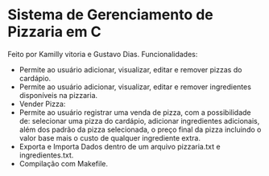 # Sistema de Gerenciamento de Pizzaria em C
Feito por  Kamilly vitoria e Gustavo Dias.
Funcionalidades:
- Permite ao usuário adicionar, visualizar, editar e remover pizzas do cardápio.
- Permite ao usuário adicionar, visualizar, editar e remover ingredientes disponíveis na pizzaria.
- Vender Pizza:
- Permite ao usuário registrar uma venda de pizza, com a possibilidade de: selecionar uma pizza do cardápio,
  adicionar ingredientes adicionais, além dos padrão da pizza selecionada, o preço final da pizza incluindo o valor base mais o custo de qualquer ingrediente extra.
- Exporta e Importa Dados dentro de um arquivo pizzaria.txt e ingredientes.txt.
- Compilação com Makefile.

  
